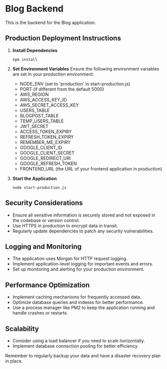 # Blog Backend

This is the backend for the Blog application.

## Production Deployment Instructions

1. **Install Dependencies**
   ```
   npm install
   ```

2. **Set Environment Variables**
   Ensure the following environment variables are set in your production environment:
   - NODE_ENV (set to 'production' in start-production.js)
   - PORT (if different from the default 5000)
   - AWS_REGION
   - AWS_ACCESS_KEY_ID
   - AWS_SECRET_ACCESS_KEY
   - USERS_TABLE
   - BLOGPOST_TABLE
   - TEMP_USERS_TABLE
   - JWT_SECRET
   - ACCESS_TOKEN_EXPIRY
   - REFRESH_TOKEN_EXPIRY
   - REMEMBER_ME_EXPIRY
   - GOOGLE_CLIENT_ID
   - GOOGLE_CLIENT_SECRET
   - GOOGLE_REDIRECT_URI
   - GOOGLE_REFRESH_TOKEN
   - FRONTEND_URL (the URL of your frontend application in production)

3. **Start the Application**
   ```
   node start-production.js
   ```

## Security Considerations

- Ensure all sensitive information is securely stored and not exposed in the codebase or version control.
- Use HTTPS in production to encrypt data in transit.
- Regularly update dependencies to patch any security vulnerabilities.

## Logging and Monitoring

- The application uses Morgan for HTTP request logging.
- Implement application-level logging for important events and errors.
- Set up monitoring and alerting for your production environment.

## Performance Optimization

- Implement caching mechanisms for frequently accessed data.
- Optimize database queries and indexes for better performance.
- Use a process manager like PM2 to keep the application running and handle crashes or restarts.

## Scalability

- Consider using a load balancer if you need to scale horizontally.
- Implement database connection pooling for better efficiency.

Remember to regularly backup your data and have a disaster recovery plan in place.

